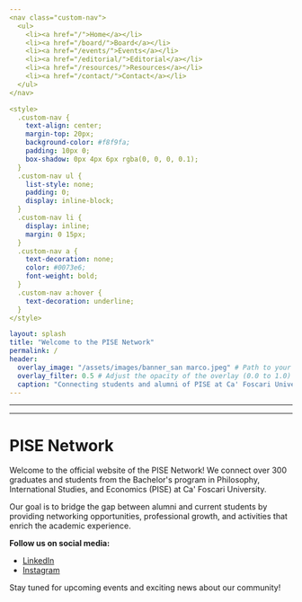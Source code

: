 ```yaml
---
<nav class="custom-nav">
  <ul>
    <li><a href="/">Home</a></li>
    <li><a href="/board/">Board</a></li>
    <li><a href="/events/">Events</a></li>
    <li><a href="/editorial/">Editorial</a></li>
    <li><a href="/resources/">Resources</a></li>
    <li><a href="/contact/">Contact</a></li>
  </ul>
</nav>

<style>
  .custom-nav {
    text-align: center;
    margin-top: 20px;
    background-color: #f8f9fa;
    padding: 10px 0;
    box-shadow: 0px 4px 6px rgba(0, 0, 0, 0.1);
  }
  .custom-nav ul {
    list-style: none;
    padding: 0;
    display: inline-block;
  }
  .custom-nav li {
    display: inline;
    margin: 0 15px;
  }
  .custom-nav a {
    text-decoration: none;
    color: #0073e6;
    font-weight: bold;
  }
  .custom-nav a:hover {
    text-decoration: underline;
  }
</style>

layout: splash
title: "Welcome to the PISE Network"
permalink: /
header:
  overlay_image: "/assets/images/banner_san marco.jpeg" # Path to your banner image
  overlay_filter: 0.5 # Adjust the opacity of the overlay (0.0 to 1.0)
  caption: "Connecting students and alumni of PISE at Ca' Foscari University"
---
```


---

---

# PISE Network

Welcome to the official website of the PISE Network! We connect over 300 graduates and students from the Bachelor's program in Philosophy, International Studies, and Economics (PISE) at Ca' Foscari University.

Our goal is to bridge the gap between alumni and current students by providing networking opportunities, professional growth, and activities that enrich the academic experience.

**Follow us on social media:**
- [LinkedIn](https://www.linkedin.com/groups/9804209/)
- [Instagram](https://instagram.com/pise_network_and_alumni/)

Stay tuned for upcoming events and exciting news about our community!
